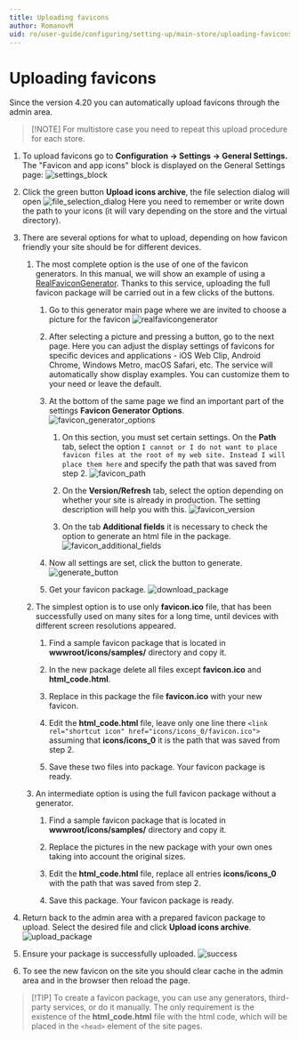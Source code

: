 ```yaml
---
title: Uploading favicons
author: RomanovM
uid: ro/user-guide/configuring/setting-up/main-store/uploading-favicons
---
```


# Uploading favicons

Since the version 4.20 you can automatically upload favicons through the admin area.

> [!NOTE] For multistore case you need to repeat this upload procedure for each store.

1. To upload favicons go to **Configuration → Settings → General Settings.** The "Favicon and app icons" block is displayed on the General Settings page: ![settings_block](_static/uploading-favicons/settings_block.png)

2. Click the green button **Upload icons archive**, the file selection dialog will open ![file_selection_dialog](_static/uploading-favicons/file_selection_dialog.png) Here you need to remember or write down the path to your icons (it will vary depending on the store and the virtual directory).

3. There are several options for what to upload, depending on how favicon friendly your site should be for different devices.
    
    1. The most complete option is the use of one of the favicon generators. In this manual, we will show an example of using a [RealFaviconGenerator](https://realfavicongenerator.net/). Thanks to this service, uploading the full favicon package will be carried out in a few clicks of the buttons.
        
        1. Go to this generator main page where we are invited to choose a picture for the favicon ![realfavicongenerator](_static/uploading-favicons/realfavicongenerator.png)
        
        2. After selecting a picture and pressing a button, go to the next page. Here you can adjust the display settings of favicons for specific devices and applications - iOS Web Clip, Android Chrome, Windows Metro, macOS Safari, etc. The service will automatically show display examples. You can customize them to your need or leave the default.
        
        3. At the bottom of the same page we find an important part of the settings **Favicon Generator Options**. ![favicon_generator_options](_static/uploading-favicons/favicon_generator_options.png)
            
            1. On this section, you must set certain settings. On the **Path** tab, select the option `I cannot or I do not want to place favicon files at the root of my web site. Instead I will place them here` and specify the path that was saved from step 2. ![favicon_path](_static/uploading-favicons/favicon_path.png)
            
            2. On the **Version/Refresh** tab, select the option depending on whether your site is already in production. The setting description will help you with this. ![favicon_version](_static/uploading-favicons/favicon_version.png)
            
            3. On the tab **Additional fields** it is necessary to check the option to generate an html file in the package. ![favicon_additional_fields](_static/uploading-favicons/favicon_additional_fields.png)
        
        4. Now all settings are set, click the button to generate. ![generate_button](_static/uploading-favicons/generate_button.png)
        
        5. Get your favicon package. ![download_package](_static/uploading-favicons/download_package.png)
    
    2. The simplest option is to use only **favicon.ico** file, that has been successfully used on many sites for a long time, until devices with different screen resolutions appeared.
        
        1. Find a sample favicon package that is located in **wwwroot/icons/samples/** directory and copy it.
        
        2. In the new package delete all files except **favicon.ico** and **html_code.html**.
        
        3. Replace in this package the file **favicon.ico** with your new favicon.
        
        4. Edit the **html_code.html** file, leave only one line there `<link rel="shortcut icon" href="icons/icons_0/favicon.ico">` assuming that **icons/icons_0** it is the path that was saved from step 2.
        
        5. Save these two files into package. Your favicon package is ready.
    
    3. An intermediate option is using the full favicon package without a generator.
        
        1. Find a sample favicon package that is located in **wwwroot/icons/samples/** directory and copy it.
        
        2. Replace the pictures in the new package with your own ones taking into account the original sizes.
        
        3. Edit the **html_code.html** file, replace all entries **icons/icons_0** with the path that was saved from step 2.
        
        4. Save this package. Your favicon package is ready.

4. Return back to the admin area with a prepared favicon package to upload. Select the desired file and click **Upload icons archive**. ![upload_package](_static/uploading-favicons/upload_package.png)

5. Ensure your package is successfully uploaded. ![success](_static/uploading-favicons/success.png)

6. To see the new favicon on the site you should clear cache in the admin area and in the browser then reload the page.

> [!TIP] To create a favicon package, you can use any generators, third-party services, or do it manually. The only requirement is the existence of the **html_code.html** file with the html code, which will be placed in the `<head>` element of the site pages.